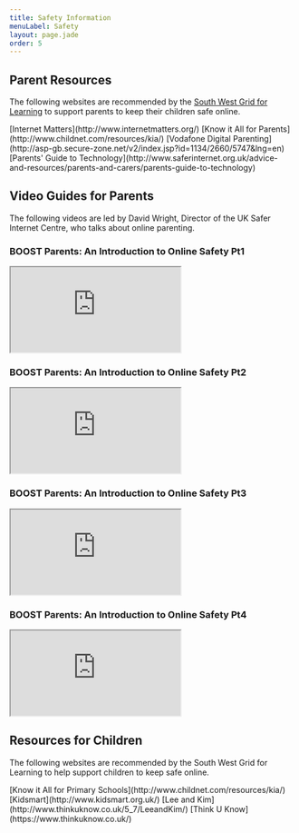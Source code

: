 ```yaml
---
title: Safety Information
menuLabel: Safety
layout: page.jade
order: 5
---
```


## Parent Resources
The following websites are recommended by the <a href="http://swgfl.org" target="_blank">South West Grid for Learning</a> to support parents to keep their children safe online.

<div class="cf infoButtons">
	[Internet Matters](http://www.internetmatters.org/)
	[Know it All for Parents](http://www.childnet.com/resources/kia/)
	[Vodafone Digital Parenting](http://asp-gb.secure-zone.net/v2/index.jsp?id=1134/2660/5747&lng=en)
	[Parents' Guide to Technology](http://www.saferinternet.org.uk/advice-and-resources/parents-and-carers/parents-guide-to-technology)
</div>

## Video Guides for Parents
The following videos are led by David Wright, Director of the UK Safer Internet Centre, who talks about online parenting.

### BOOST Parents: An Introduction to Online Safety Pt1
<iframe src="https://boost.swgfl.org.uk/assets/embed.php?f=assets%2Fvideos%2Fboost-parents-an-introduction-to-online-safety-part-1.mp4" class="video"></iframe>

### BOOST Parents: An Introduction to Online Safety Pt2
<iframe src="https://boost.swgfl.org.uk/assets/embed.php?f=assets%2Fvideos%2Fboost-parents-an-introduction-to-online-safety-part-2.mp4" class="video"></iframe>

### BOOST Parents: An Introduction to Online Safety Pt3
<iframe src="https://boost.swgfl.org.uk/assets/embed.php?f=assets%2Fvideos%2Fboost-parents-an-introduction-to-online-safety-part-3.mp4" class="video"></iframe>

### BOOST Parents: An Introduction to Online Safety Pt4
<iframe src="https://boost.swgfl.org.uk/assets/embed.php?f=assets%2Fvideos%2Fboost-parents-an-introduction-to-online-safety-part-4.mp4" class="video"></iframe>

## Resources for Children
The following websites are recommended by the South West Grid for Learning to help support children to keep safe online.

<div class="cf infoButtons">
	[Know it All for Primary Schools](http://www.childnet.com/resources/kia/)
	[Kidsmart](http://www.kidsmart.org.uk/)
	[Lee and Kim](http://www.thinkuknow.co.uk/5_7/LeeandKim/)
	[Think U Know](https://www.thinkuknow.co.uk/)
</div>